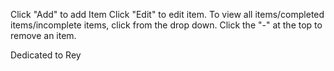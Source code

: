 Click "Add" to add Item
Click "Edit" to edit item. 
To view all items/completed items/incomplete items, click from the drop down. 
Click the "-" at the top to remove an item. 


Dedicated to Rey
